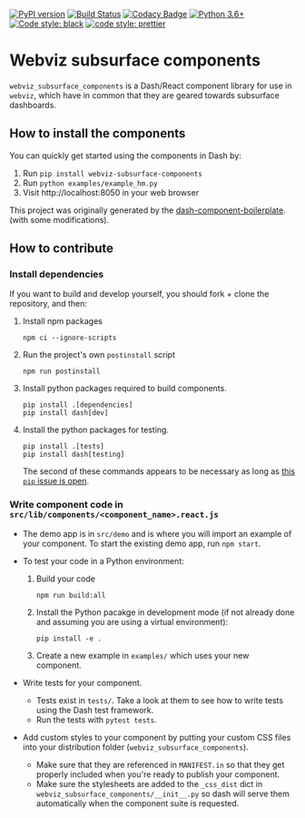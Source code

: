 [![PyPI version](https://badge.fury.io/py/webviz-subsurface-components.svg)](https://badge.fury.io/py/webviz-subsurface-components)
[![Build Status](https://travis-ci.org/equinor/webviz-subsurface-components.svg?branch=master)](https://travis-ci.org/equinor/webviz-subsurface-components)
[![Codacy Badge](https://api.codacy.com/project/badge/Grade/d89b3da9cd14462c9ee6b05f23ec75ee)](https://www.codacy.com/manual/webviz/webviz-subsurface-components?utm_source=github.com&amp;utm_medium=referral&amp;utm_content=equinor/webviz-subsurface-components&amp;utm_campaign=Badge_Grade)
[![Python 3.6+](https://img.shields.io/badge/python-3.6+-blue.svg)](https://www.python.org/)
[![Code style: black](https://img.shields.io/badge/code%20style-black%20%28Python%29-000000.svg)](https://github.com/psf/black)
[![code style: prettier](https://img.shields.io/badge/code_style-prettier%20%28JavaScript%29-ff69b4.svg)](https://github.com/prettier/prettier)

# Webviz subsurface components

`webviz_subsurface_components` is a Dash/React component library for use in `webviz`,
which have in common that they are geared towards subsurface dashboards.

## How to install the components

You can quickly get started using the components in Dash by:

1.  Run `pip install webviz-subsurface-components`
2.  Run `python examples/example_hm.py`
3.  Visit http://localhost:8050 in your web browser

This project was originally generated by the
[dash-component-boilerplate](https://github.com/plotly/dash-component-boilerplate).
(with some modifications).

## How to contribute

### Install dependencies

If you want to build and develop yourself, you should fork + clone the repository, and
then:

1. Install npm packages
    ```
    npm ci --ignore-scripts
    ```
2. Run the project's own `postinstall` script
    ```
    npm run postinstall
    ```
3. Install python packages required to build components.
    ```
    pip install .[dependencies]
    pip install dash[dev]
    ```
4. Install the python packages for testing.
    ```
    pip install .[tests]
    pip install dash[testing]
    ```
    The second of these commands appears to be necessary as long as
    [this `pip` issue is open](https://github.com/pypa/pip/issues/4957).

### Write component code in `src/lib/components/<component_name>.react.js`

- The demo app is in `src/demo` and is where you will import an example of your
  component. To start the existing demo app, run `npm start`.
- To test your code in a Python environment:
    1. Build your code
        ```
        npm run build:all
        ```
    2. Install the Python pacakge in development mode (if not already done and
       assuming you are using a virtual environment):
        ```
        pip install -e .
        ```
    3. Create a new example in `examples/` which uses your new component.

-   Write tests for your component.
    -   Tests exist in `tests/`. Take a look at them to see how to write tests using
        the Dash test framework.
    -   Run the tests with `pytest tests`.

-   Add custom styles to your component by putting your custom CSS files into
    your distribution folder (`webviz_subsurface_components`).
    -   Make sure that they are referenced in `MANIFEST.in` so that they get
        properly included when you're ready to publish your component.
    -   Make sure the stylesheets are added to the `_css_dist` dict in
        `webviz_subsurface_components/__init__.py` so dash will serve them
        automatically when the component suite is requested.
